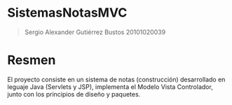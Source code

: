 # SistemasNotasMVC

> Sergio Alexander Gutiérrez Bustos
> 20101020039

# Resmen

El proyecto consiste en un sistema de notas (construcción) desarrollado en leguaje Java (Servlets y JSP), implementa el Modelo Vista Controlador, junto con los principios de diseño y paquetes.

